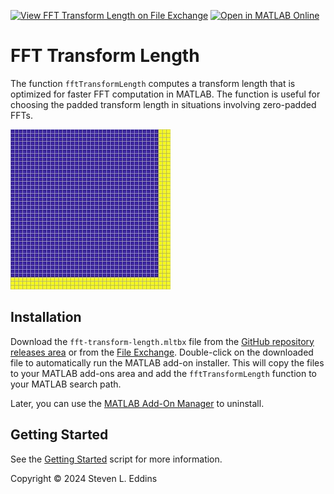 [![View FFT Transform Length on File Exchange](https://www.mathworks.com/matlabcentral/images/matlab-file-exchange.svg)](https://www.mathworks.com/matlabcentral/fileexchange/164476-fft-transform-length) [![Open in MATLAB Online](https://www.mathworks.com/images/responsive/global/open-in-matlab-online.svg)](https://matlab.mathworks.com/open/github/v1?repo=eddins/fft-transform-length&file=toolbox/gettingStarted.mlx)

# FFT Transform Length

The function `fftTransformLength` computes a transform length that is
optimized for faster FFT computation in MATLAB. The function is useful for choosing the padded transform length in situations involving zero-padded FFTs.

![](./images/fft-transform-length.jpg)

## Installation

Download the `fft-transform-length.mltbx` file from the [GitHub repository releases area](https://github.com/eddins/fft-transform-length/releases/) or from the [File Exchange](). Double-click on the downloaded file to automatically run the MATLAB add-on installer. This will copy the files to your MATLAB add-ons area and add the `fftTransformLength` function to your MATLAB search path.

Later, you can use the [MATLAB Add-On Manager](https://www.mathworks.com/help/matlab/matlab_env/get-add-ons.html) to uninstall.

## Getting Started

See the [Getting Started](./toolbox/gettingStarted.mlx) script for more information.

Copyright &copy; 2024 Steven L. Eddins